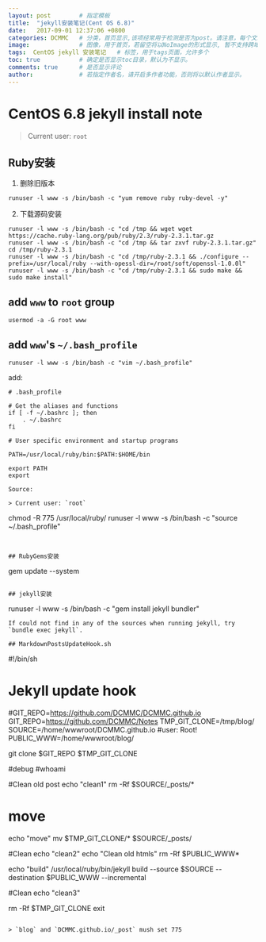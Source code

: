 ```yaml
---
layout: post        # 指定模板
title:  "jekyll安装笔记(Cent OS 6.8)"
date:   2017-09-01 12:37:06 +0800
categories: DCMMC   # 分类，首页显示,该项经常用于检测是否为post。请注意，每个文章仅支持一个分类。
image:              # 图像，用于首页，若留空将以NoImage的形式显示, 暂不支持跨域图像。
tags:  CentOS jekyll 安装笔记   # 标签，用于tags页面，允许多个
toc: true           # 确定是否显示toc目录，默认为不显示。
comments: true      # 是否显示评论
author:             # 若指定作者名，请开启多作者功能，否则将以默认作者显示。
---
```


# CentOS 6.8 jekyll install note

> Current user: `root`

## Ruby安装

1. 删除旧版本

```
runuser -l www -s /bin/bash -c "yum remove ruby ruby-devel -y"
```

2. 下载源码安装

```
runuser -l www -s /bin/bash -c "cd /tmp && wget wget https://cache.ruby-lang.org/pub/ruby/2.3/ruby-2.3.1.tar.gz
runuser -l www -s /bin/bash -c "cd /tmp && tar zxvf ruby-2.3.1.tar.gz"
cd /tmp/ruby-2.3.1
runuser -l www -s /bin/bash -c "cd /tmp/ruby-2.3.1 && ./configure --prefix=/usr/local/ruby --with-opessl-dir=/root/soft/openssl-1.0.0l"
runuser -l www -s /bin/bash -c "cd /tmp/ruby-2.3.1 && sudo make && sudo make install"
```

## add `www` to `root` group

```
usermod -a -G root www
```

## add `www`'s `~/.bash_profile`

```
runuser -l www -s /bin/bash -c "vim ~/.bash_profile"
```

add:

```
# .bash_profile

# Get the aliases and functions
if [ -f ~/.bashrc ]; then
	. ~/.bashrc
fi

# User specific environment and startup programs

PATH=/usr/local/ruby/bin:$PATH:$HOME/bin

export PATH
export

Source:

> Current user: `root`

```
chmod -R 775 /usr/local/ruby/
runuser -l www -s /bin/bash -c "source ~/.bash_profile"
```


## RubyGems安装

```
gem update --system
```

## jekyll安装

```
runuser -l www -s /bin/bash -c "gem install jekyll bundler"
```
If could not find in any of the sources when running jekyll, try `bundle exec jekyll`.

## MarkdownPostsUpdateHook.sh

```
#!/bin/sh

# Jekyll update hook

#GIT_REPO=https://github.com/DCMMC/DCMMC.github.io
GIT_REPO=https://github.com/DCMMC/Notes
TMP_GIT_CLONE=/tmp/blog/
SOURCE=/home/wwwroot/DCMMC.github.io
#user: Root!
PUBLIC_WWW=/home/wwwroot/blog/

git clone $GIT_REPO $TMP_GIT_CLONE

#debug
#whoami

#Clean old post
echo "clean1"
rm -Rf $SOURCE/_posts/*

# move
echo "move"
mv $TMP_GIT_CLONE/* $SOURCE/_posts/

#Clean
echo "clean2"
echo "Clean old htmls"
rm -Rf $PUBLIC_WWW*

echo "build"
/usr/local/ruby/bin/jekyll build --source $SOURCE --destination $PUBLIC_WWW --incremental

#Clean
echo "clean3"

rm -Rf $TMP_GIT_CLONE
exit
```

> `blog` and `DCMMC.github.io/_post` mush set 775
